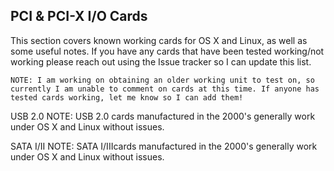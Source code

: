 ## PCI & PCI-X I/O Cards

This section covers known working cards for OS X and Linux, as well as some useful notes. If you have any cards that have been tested working/not working please reach out using the Issue tracker so I can update this list.

    NOTE: I am working on obtaining an older working unit to test on, so currently I am unable to comment on cards at this time. If anyone has tested cards working, let me know so I can add them!

USB 2.0
    NOTE: USB 2.0 cards manufactured in the 2000's generally work under OS X and Linux without issues.


SATA I/II
    NOTE: SATA I/IIIcards manufactured in the 2000's generally work under OS X and Linux without issues.

